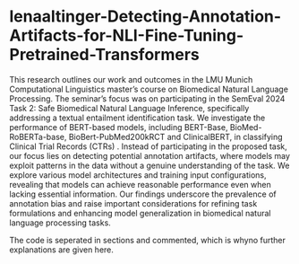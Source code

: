 # lenaaltinger-Detecting-Annotation-Artifacts-for-NLI-Fine-Tuning-Pretrained-Transformers

This research outlines our work and outcomes in the LMU Munich Computational Linguistics master’s course on Biomedical Natural Language Processing. The seminar’s focus was on participating in the SemEval 2024 Task 2: Safe Biomedical Natural Language Inference, specifically addressing a textual entailment identification task. We investigate the performance of BERT-based models, including BERT-Base, BioMed-RoBERTa-base, BioBert-PubMed200kRCT and ClinicalBERT, in classifying Clinical Trial Records (CTRs) . Instead of participating in the proposed task, our focus lies on detecting potential annotation artifacts, where models may exploit patterns in the data without a genuine understanding of the task. We explore various model architectures and training input configurations, revealing that models can achieve reasonable performance even when lacking essential information. Our findings underscore the prevalence of annotation bias and raise important considerations for refining task formulations and enhancing model generalization in biomedical natural language processing tasks.

The code is seperated in sections and commented, which is whyno further explanations are given here.
